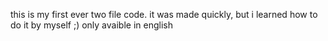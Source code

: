 this is my first ever two file code. it was made quickly, but i learned how to do it by myself ;)
only avaible in english
